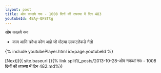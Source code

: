 ```yaml
---
layout: post
title: ओम कालये नमः - 1008 दिनों की तपस्या में दिन 483
youtubeId: 4BAy-QF8Ttg
---
```

 
 
 ओम कालये नमः  
 
 -  काम आणि क्रोधा कोण आहे जो मोठ्या उत्कटतेकडे नेतो 
 
  
 
  
 
 
 
 
 
 


{% include youtubePlayer.html id=page.youtubeId %}
 
[Next]({{ site.baseurl }}{% link  split1/_posts/2013-10-28-ओम नकथां नमः - 1008 दिनों की तपस्या में दिन 482.md%})
 
